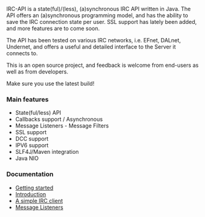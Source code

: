 IRC-API is a state(ful)/(less), (a)synchronous IRC API written in Java. The API offers an (a)synchronous programming model, and has the ability to save the IRC connection state per user. SSL support has lately been added, and more features are to come soon. 

The API has been tested on various IRC networks, i.e. EFnet, DALnet, Undernet, and offers a useful and detailed interface to the Server it connects to. 

This is an open source project, and feedback is welcome from end-users as well as from developers. 

Make sure you use the latest build!  

### Main features

*   State(ful/less) API
*   Callbacks support / Asynchronous
*   Message Listeners - Message Filters
*   SSL support
*   DCC support
*   IPV6 support
*   SLF4J/Maven integration
*   Java NIO

### Documentation

*   [Getting started](https://github.com/maxpowa/irc-api/wiki/GettingStarted)
*   [Introduction](https://github.com/maxpowa/irc-api/wiki/Introduction)
*   [A simple IRC client](https://github.com/maxpowa/irc-api/wiki/Connecting)
*   [Message Listeners](https://github.com/maxpowa/irc-api/wiki/Listeners)
